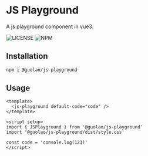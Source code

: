 # JS Playground

A js playground component in vue3.

![LICENSE](https://img.shields.io/github/license/imguolao/js-playground.svg) ![NPM](https://img.shields.io/npm/v/%40guolao%2Fjs-playground
)

## Installation

```sh
npm i @guolao/js-playground
```

## Usage

```vue
<template>
  <js-playground default-code="code" />
</template>

<script setup>
import { JSPlayground } from '@guolao/js-playground'
import '@guolao/js-playground/dist/style.css'

const code = 'console.log(123)'
</script>
```

